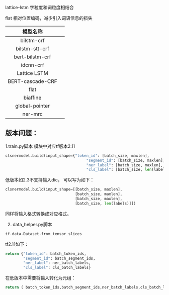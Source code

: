 lattice-lstm  字粒度和词粒度相结合

flat 相对位置编码，减少引入词语信息的损失

|     模型名称     |      |
| :--------------: | ---: |
|    bilstm-crf    |      |
|  bilstm-stt-crf  |      |
| bert-bilstm-crf  |      |
|    idcnn-crf     |      |
|   Lattice LSTM   |      |
| BERT-cascade-CRF |      |
|       flat       |      |
|     biaffine     |      |
|  global-pointer  |      |
|     ner-mrc      |      |

## 版本问题：

1.train.py脚本 模块中对应tf版本2.11

```python
clsnermodel.build(input_shape={"token_id": [batch_size, maxlen],
                                    "segment_id": [batch_size, maxlen],
                                    "ner_label": [batch_size, maxlen],
                                    "cls_label": [batch_size, len(labels)]})
```

低版本如2.3不支持输入dic， 可以写为如下：

```python
clsnermodel.build(input_shape=[[batch_size, maxlen],
                               [batch_size, maxlen],
                               [batch_size, maxlen],
                               [batch_size, len(labels)]])
```

同样将输入格式转换成对应格式。



2. data_helper.py脚本

```python
tf.data.Dataset.from_tensor_slices
```

tf2.11如下：

```python
return {"token_id": batch_token_ids,
        "segment_id": batch_segment_ids,
        "ner_label": ner_batch_labels,
        "cls_label": cls_batch_labels}
```



在低版本中需要将输入转化为元组：

```python
return ( batch_token_ids,batch_segment_ids,ner_batch_labels,cls_batch_labels)
```

